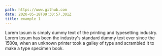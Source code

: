 ```yaml
---
path: https://www.github.com
date: 2020-05-18T09:30:57.301Z
title: example 1
---
```

Lorem Ipsum is simply dummy text of the printing and typesetting industry. Lorem Ipsum has been the industry's standard dummy text ever since the 1500s, when an unknown printer took a galley of type and scrambled it to make a type specimen book.